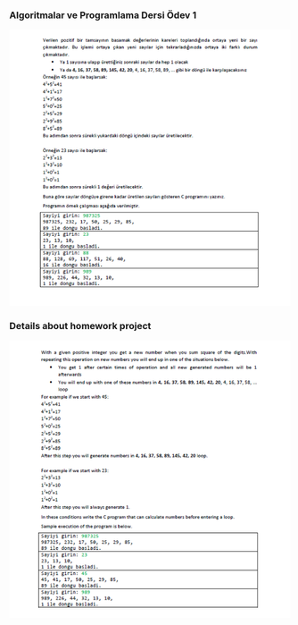 ### Algoritmalar ve Programlama Dersi Ödev 1
![](https://github.com/zehrabetulboynuegri/FirstCProgrammingHomework/blob/master/hw%20details.png)

### Details about homework project
![](https://github.com/zehrabetulboynuegri/FirstCProgrammingHomework/blob/master/odev%20detaylari.png)
